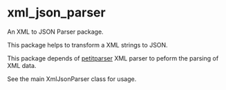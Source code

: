 # xml_json_parser

An XML to JSON Parser package.

This package helps to transform a XML strings to JSON.

This package depends of [petitparser](http://pub.dartlang.org/packages/petitparser) XML parser to peform the parsing of XML data.

See the main XmlJsonParser class for usage.